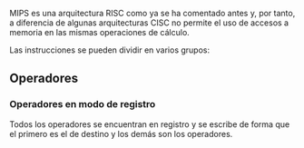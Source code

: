 MIPS es una arquitectura RISC como ya se ha comentado antes y, por tanto, a diferencia de algunas arquitecturas CISC no permite el uso de accesos a memoria en las mismas operaciones de cálculo.

Las instrucciones se pueden dividir en varios grupos:

## Operadores

### Operadores en modo de registro

Todos los operadores se encuentran en registro y se escribe de forma que el primero es el de destino y los demás son los operadores.